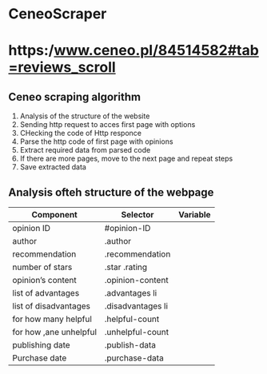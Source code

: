 # CeneoScraper
# https:/www.ceneo.pl/84514582#tab=reviews_scroll
## Ceneo scraping algorithm
1. Analysis of the structure of the website
2. Sending http request to acces first page with options
3. CHecking the code of Http responce
4. Parse the http code of first page with opinions
5. Extract required data from parsed code
6. If there are more pages, move to the next page and repeat steps
7. Save extracted data


## Analysis ofteh structure of the webpage
|Component|Selector|Variable|
|---------|--------|--------|
|opinion ID|#opinion-ID | |
|author|.author||
|recommendation|.recommendation||
|number of stars|.star .rating||
|opinion’s content|.opinion-content||
|list of advantages|.advantages li||
|list of disadvantages|.disadvantages li||
|for how many helpful|.helpful-count||
|for how ,ane unhelpful|.unhelpful-count||
|publishing date|.publish-data||
|Purchase date|.purchase-data||
